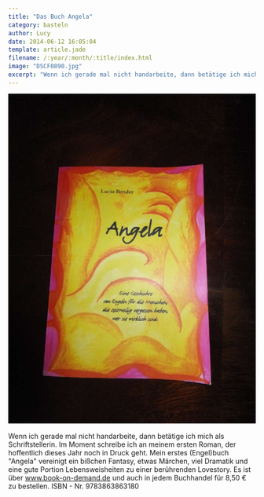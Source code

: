 ```yaml
---
title: "Das Buch Angela"
category: basteln
author: Lucy
date: 2014-06-12 16:05:04
template: article.jade
filename: /:year/:month/:title/index.html
image: "DSCF0890.jpg"
excerpt: "Wenn ich gerade mal nicht handarbeite, dann betätige ich mich als Schriftstellerin."
---
```


![DSCF0890](DSCF0890.jpg)

Wenn ich gerade mal nicht handarbeite, dann betätige ich mich als Schriftstellerin. Im Moment schreibe ich an meinem ersten Roman, der hoffentlich dieses Jahr noch in Druck geht. Mein erstes (Engel)buch "Angela" vereinigt ein bißchen Fantasy, etwas Märchen, viel Dramatik und eine gute Portion Lebensweisheiten zu einer berührenden Lovestory. Es ist über www.book-on-demand.de und auch in jedem Buchhandel für 8,50 € zu bestellen. ISBN - Nr. 9783863863180
